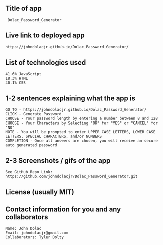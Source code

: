 ## Title of app
     Dolac_Password_Generator

## Live link to deployed app
    https://johndolacjr.github.io/Dolac_Password_Generator/

## List of technologies used
    41.6% JavaScript
    18.3% HTML
    40.1% CSS

## 1-2 sentences explaining what the app is
    GO TO - https://johndolacjr.github.io/Dolac_Password_Generator/
    CLICK - Generate Password
    CHOOSE - Your password length by entering a number between 8 and 128
    CHOOSE - Your Characters by Selecting "OK" for "YES" or "CANCEL" for "NO"
    NOTE - You will be prompted to enter UPPER CASE LETTERS, LOWER CASE LETTERS, SPECIAL CHARACTERS, and/or NUMBERS 
    COMPLETION - Once all answers are chosen, you will receive an secure auto generated password


## 2-3 Screenshots / gifs of the app
    See GitHub Repo Link: https://github.com/johndolacjr/Dolac_Password_Generator.git

## License (usually MIT)

## Contact information for you and any collaborators
    Name: John Dolac
    Email: johndolacjr@gmail.com
    Collaborators: Tyler Bolty

